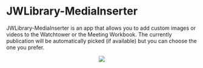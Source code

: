 # JWLibrary-MediaInserter
JWLibrary-MediaInserter is an app that allows you to add custom images or videos to the Watchtower or the Meeting Workbook. The currently publication will be automatically picked (if available) but you can choose the one you prefer.

<p align="center">
  <img src="https://user-images.githubusercontent.com/46404000/182880040-7646b5fd-0fc9-4156-8a1b-5e94b2a470a6.png">
</p>
